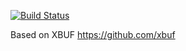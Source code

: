 [![Build Status](https://travis-ci.org/project-f3d/f3d.svg?branch=master)](https://travis-ci.org/project-f3d/f3d)

Based on XBUF https://github.com/xbuf